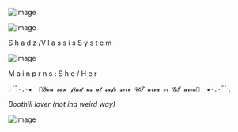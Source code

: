 ![image](https://github.com/user-attachments/assets/1611860c-aa1a-4912-b003-6151be1f2f46)


![image](https://github.com/user-attachments/assets/38435527-f82f-490e-a8b0-aa69437ef00e)



S
h
a
d
z
                     /V
l
a
s
s
i
s
S
y
s
t
e
m                                         


![image](https://github.com/user-attachments/assets/64d49abb-f06f-4cff-8290-a5fa2c598644)



M a i n p r n s : S h e / H e r


.·´¯`·.·★  🎀𝓨𝓸𝓾 𝓬𝓪𝓷 𝓯𝓲𝓷𝓭 𝓾𝓼 𝓪𝓽 𝓼𝓪𝓯𝓮 𝓼𝓮𝓻𝓿 𝓤𝓣 𝓪𝓻𝓮𝓪 𝓸𝓻 𝓖𝓘 𝓪𝓻𝓮𝓪🎀  ★·.·`¯´·.

*Boothill lover (not ina weird way)*


![image](https://github.com/user-attachments/assets/98a66cce-47a0-408e-b2fd-27217db68df3)

